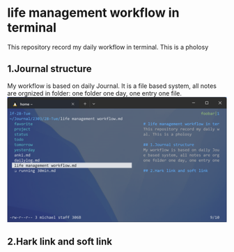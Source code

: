 # life management workflow in terminal
This repository record my daily workflow in terminal. This is a pholosy

## 1.Journal structure
My workflow is based on daily Journal. It is a file based system, all notes are orgnized in folder: one folder one day, one entry one file.
![Journal folder structure](/src/folder_structure.png)

## 2.Hark link and soft link

